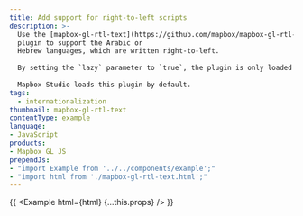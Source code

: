 ```yaml
---
title: Add support for right-to-left scripts
description: >-
  Use the [mapbox-gl-rtl-text](https://github.com/mapbox/mapbox-gl-rtl-text)
  plugin to support the Arabic or
  Hebrew languages, which are written right-to-left.
  
  By setting the `lazy` parameter to `true`, the plugin is only loaded when the map first encounters Hebrew or Arabic text.
  
  Mapbox Studio loads this plugin by default.
tags:
  - internationalization
thumbnail: mapbox-gl-rtl-text
contentType: example
language:
- JavaScript
products:
- Mapbox GL JS
prependJs:
- "import Example from '../../components/example';"
- "import html from './mapbox-gl-rtl-text.html';"
---
```


{{ <Example html={html} {...this.props} /> }}
